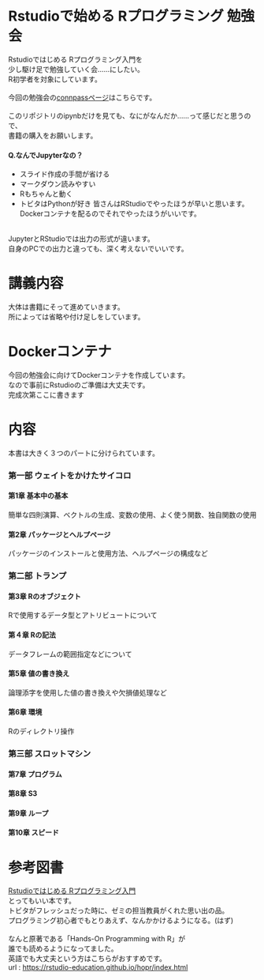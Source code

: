 # Rstudioで始める Rプログラミング 勉強会
Rstudioではじめる Rプログラミング入門を<br>
少し駆け足で勉強していく会……にしたい。<br>
R初学者を対象にしています。<br>
<br>
今回の勉強会の[connpassページ](https://weeyble-data.connpass.com/event/128290/)はこちらです。<br>
<br>
このリポジトリのipynbだけを見ても、なにがなんだか……って感じだと思うので、<br>
書籍の購入をお願いします。<br>

#### Q.なんでJupyterなの？
* スライド作成の手間が省ける
* マークダウン読みやすい
* Rもちゃんと動く
* トビタはPythonが好き
皆さんはRStudioでやったほうが早いと思います。<br>
Dockerコンテナを配るのでそれでやったほうがいいです。<br>
<br>
JupyterとRStudioでは出力の形式が違います。<br>
自身のPCでの出力と違っても、深く考えないでいいです。

# 講義内容
大体は書籍にそって進めていきます。<br>
所によっては省略や付け足しをしています。
# Dockerコンテナ
今回の勉強会に向けてDockerコンテナを作成しています。<br>
なので事前にRstudioのご準備は大丈夫です。<br>
完成次第ここに書きます
# 内容
本書は大きく３つのパートに分けられています。
### 第一部 ウェイトをかけたサイコロ
#### 第1章 基本中の基本
簡単な四則演算、ベクトルの生成、変数の使用、よく使う関数、独自関数の使用
#### 第2章 パッケージとヘルプページ 
パッケージのインストールと使用方法、ヘルプページの構成など
### 第二部 トランプ
#### 第3章 Rのオブジェクト
Rで使用するデータ型とアトリビュートについて
#### 第４章 Rの記法
データフレームの範囲指定などについて
#### 第5章 値の書き換え
論理添字を使用した値の書き換えや欠損値処理など
#### 第6章 環境
Rのディレクトリ操作
### 第三部 スロットマシン
#### 第7章 プログラム
#### 第8章 S3
#### 第9章 ループ
#### 第10章 スピード

# 参考図書
[Rstudioではじめる Rプログラミング入門](https://www.amazon.co.jp/RStudio%E3%81%A7%E3%81%AF%E3%81%98%E3%82%81%E3%82%8BR%E3%83%97%E3%83%AD%E3%82%B0%E3%83%A9%E3%83%9F%E3%83%B3%E3%82%B0%E5%85%A5%E9%96%80-Garrett-Grolemund/dp/4873117151)<br>
とってもいい本です。<br>
トビタがフレッシュだった時に、ゼミの担当教員がくれた思い出の品。<br>
プログラミング初心者でもとりあえず、なんかかけるようになる。(はず)<br>
<br>
なんと原著である「Hands-On Programming with R」が<br>
誰でも読めるようになってました。<br>
英語でも大丈夫という方はこちらがおすすめです。<br>
url : https://rstudio-education.github.io/hopr/index.html
